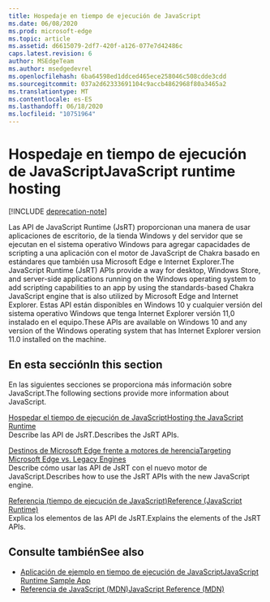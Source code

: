 ```yaml
---
title: Hospedaje en tiempo de ejecución de JavaScript
ms.date: 06/08/2020
ms.prod: microsoft-edge
ms.topic: article
ms.assetid: d6615079-2df7-420f-a126-077e7d42486c
caps.latest.revision: 6
author: MSEdgeTeam
ms.author: msedgedevrel
ms.openlocfilehash: 6ba64598ed1ddced465ece258046c508cdde3cdd
ms.sourcegitcommit: 037a2d62333691104c9accb4862968f80a3465a2
ms.translationtype: MT
ms.contentlocale: es-ES
ms.lasthandoff: 06/18/2020
ms.locfileid: "10751964"
---
```

# <span data-ttu-id="ce401-102">Hospedaje en tiempo de ejecución de JavaScript</span><span class="sxs-lookup"><span data-stu-id="ce401-102">JavaScript runtime hosting</span></span>  

[!INCLUDE [deprecation-note](./includes/deprecation-note.md)]  

<span data-ttu-id="ce401-103">Las API de JavaScript Runtime (JsRT) proporcionan una manera de usar aplicaciones de escritorio, de la tienda Windows y del servidor que se ejecutan en el sistema operativo Windows para agregar capacidades de scripting a una aplicación con el motor de JavaScript de Chakra basado en estándares que también usa Microsoft Edge e Internet Explorer.</span><span class="sxs-lookup"><span data-stu-id="ce401-103">The JavaScript Runtime (JsRT) APIs provide a way for desktop, Windows Store, and server-side applications running on the Windows operating system to add scripting capabilities to an app by using the standards-based Chakra JavaScript engine that is also utilized by Microsoft Edge and Internet Explorer.</span></span>  <span data-ttu-id="ce401-104">Estas API están disponibles en Windows 10 y cualquier versión del sistema operativo Windows que tenga Internet Explorer versión 11,0 instalado en el equipo.</span><span class="sxs-lookup"><span data-stu-id="ce401-104">These APIs are available on Windows 10 and any version of the Windows operating system that has Internet Explorer version 11.0 installed on the machine.</span></span>  

## <span data-ttu-id="ce401-105">En esta sección</span><span class="sxs-lookup"><span data-stu-id="ce401-105">In this section</span></span>  

<span data-ttu-id="ce401-106">En las siguientes secciones se proporciona más información sobre JavaScript.</span><span class="sxs-lookup"><span data-stu-id="ce401-106">The following sections provide more information about JavaScript.</span></span>  

[<span data-ttu-id="ce401-107">Hospedar el tiempo de ejecución de JavaScript</span><span class="sxs-lookup"><span data-stu-id="ce401-107">Hosting the JavaScript Runtime</span></span>](./chakra-hosting/hosting-the-javascript-runtime.md)  
<span data-ttu-id="ce401-108">Describe las API de JsRT.</span><span class="sxs-lookup"><span data-stu-id="ce401-108">Describes the JsRT APIs.</span></span>  

[<span data-ttu-id="ce401-109">Destinos de Microsoft Edge frente a motores de herencia</span><span class="sxs-lookup"><span data-stu-id="ce401-109">Targeting Microsoft Edge vs. Legacy Engines</span></span>](./chakra-hosting/targeting-edge-vs-legacy-engines-in-jsrt-apis.md)  
<span data-ttu-id="ce401-110">Describe cómo usar las API de JsRT con el nuevo motor de JavaScript.</span><span class="sxs-lookup"><span data-stu-id="ce401-110">Describes how to use the JsRT APIs with the new JavaScript engine.</span></span>  

[<span data-ttu-id="ce401-111">Referencia (tiempo de ejecución de JavaScript)</span><span class="sxs-lookup"><span data-stu-id="ce401-111">Reference (JavaScript Runtime)</span></span>](./chakra-hosting/reference-javascript-runtime.md)  
<span data-ttu-id="ce401-112">Explica los elementos de las API de JsRT.</span><span class="sxs-lookup"><span data-stu-id="ce401-112">Explains the elements of the JsRT APIs.</span></span>  

## <span data-ttu-id="ce401-113">Consulte también</span><span class="sxs-lookup"><span data-stu-id="ce401-113">See also</span></span>  

*   [<span data-ttu-id="ce401-114">Aplicación de ejemplo en tiempo de ejecución de JavaScript</span><span class="sxs-lookup"><span data-stu-id="ce401-114">JavaScript Runtime Sample App</span></span>](https://go.microsoft.com/fwlink/p/?LinkID=306674&clcid=0x409)  
*   [<span data-ttu-id="ce401-115">Referencia de JavaScript (MDN)</span><span class="sxs-lookup"><span data-stu-id="ce401-115">JavaScript Reference (MDN)</span></span>](https://developer.mozilla.org/docs/Web/JavaScript/Reference)  
